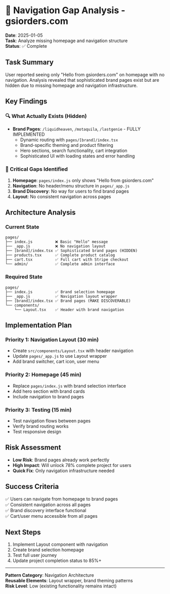# 🎯 Navigation Gap Analysis - gsiorders.com

**Date**: 2025-01-05  
**Task**: Analyze missing homepage and navigation structure  
**Status**: ✅ Complete

## Task Summary
User reported seeing only "Hello from gsiorders.com" on homepage with no navigation. Analysis revealed that sophisticated brand pages exist but are hidden due to missing homepage and navigation infrastructure.

## Key Findings

### 🔍 What Actually Exists (Hidden)
- **Brand Pages**: `/liquidheaven`, `/motaquila`, `/lastgenie` - FULLY IMPLEMENTED
  - Dynamic routing with `pages/[brand]/index.tsx`
  - Brand-specific theming and product filtering
  - Hero sections, search functionality, cart integration
  - Sophisticated UI with loading states and error handling

### 🚨 Critical Gaps Identified
1. **Homepage**: `pages/index.js` only shows "Hello from gsiorders.com"
2. **Navigation**: No header/menu structure in `pages/_app.js`
3. **Brand Discovery**: No way for users to find brand pages
4. **Layout**: No consistent navigation across pages

## Architecture Analysis

### Current State
```
pages/
├── index.js          ❌ Basic "Hello" message
├── _app.js           ❌ No navigation layout
├── [brand]/index.tsx ✅ Sophisticated brand pages (HIDDEN)
├── products.tsx      ✅ Complete product catalog
├── cart.tsx          ✅ Full cart with Stripe checkout
└── admin/            ✅ Complete admin interface
```

### Required State  
```
pages/
├── index.js          ✅ Brand selection homepage
├── _app.js           ✅ Navigation layout wrapper
├── [brand]/index.tsx ✅ Brand pages (MAKE DISCOVERABLE)
└── components/
    └── Layout.tsx    ✅ Header with brand navigation
```

## Implementation Plan

### Priority 1: Navigation Layout (30 min)
- Create `src/components/Layout.tsx` with header navigation
- Update `pages/_app.js` to use Layout wrapper
- Add brand switcher, cart icon, user menu

### Priority 2: Homepage (45 min)  
- Replace `pages/index.js` with brand selection interface
- Add hero section with brand cards
- Include navigation to brand pages

### Priority 3: Testing (15 min)
- Test navigation flows between pages
- Verify brand routing works
- Test responsive design

## Risk Assessment
- **Low Risk**: Brand pages already work perfectly
- **High Impact**: Will unlock 78% complete project for users
- **Quick Fix**: Only navigation infrastructure needed

## Success Criteria
✅ Users can navigate from homepage to brand pages  
✅ Consistent navigation across all pages  
✅ Brand discovery interface functional  
✅ Cart/user menu accessible from all pages  

## Next Steps
1. Implement Layout component with navigation
2. Create brand selection homepage
3. Test full user journey
4. Update project completion status to 85%+

---
**Pattern Category**: Navigation Architecture  
**Reusable Elements**: Layout wrapper, brand theming patterns  
**Risk Level**: Low (existing functionality remains intact) 